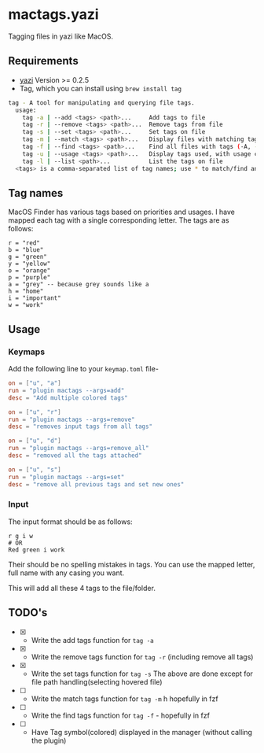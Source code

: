 # mactags.yazi
Tagging files in yazi like MacOS.

## Requirements
- [yazi](https://github.com/sxyazi/yazi) Version >= 0.2.5
- Tag, which you can install using `brew install tag`

```bash
tag - A tool for manipulating and querying file tags.
  usage:
    tag -a | --add <tags> <path>...     Add tags to file
    tag -r | --remove <tags> <path>...  Remove tags from file
    tag -s | --set <tags> <path>...     Set tags on file
    tag -m | --match <tags> <path>...   Display files with matching tags
    tag -f | --find <tags> <path>...    Find all files with tags (-A, -e, -R ignored)
    tag -u | --usage <tags> <path>...   Display tags used, with usage counts
    tag -l | --list <path>...           List the tags on file
  <tags> is a comma-separated list of tag names; use * to match/find any tag.
```

## Tag names
MacOS Finder has various tags based on priorities and usages. I have mapped each tag with a single corresponding letter. The tags are as follows:
```
r = "red"
b = "blue"
g = "green"
y = "yellow"
o = "orange"
p = "purple"
a = "grey" -- because grey sounds like a
h = "home"
i = "important"
w = "work"
```

## Usage

### Keymaps
Add the following line to your `keymap.toml` file-

```toml
on = ["u", "a"]
run = "plugin mactags --args=add"
desc = "Add multiple colored tags"
```
```toml
on = ["u", "r"]
run = "plugin mactags --args=remove"
desc = "removes input tags from all tags"
```
```toml
on = ["u", "d"]
run = "plugin mactags --args=remove_all"
desc = "removed all the tags attached"
```
```toml
on = ["u", "s"]
run = "plugin mactags --args=set"
desc = "remove all previous tags and set new ones"
```

### Input
The input format should be as follows:
```
r g i w 
# OR
Red green i work
```
Their should be no spelling mistakes in tags. You can use the mapped letter, full name with any casing you want.

This will add all these 4 tags to the file/folder.

## TODO's
- [X] - Write the add tags function for `tag -a`
- [X] - Write the remove tags function for `tag -r` (including remove all tags)
- [X] - Write the set tags function for `tag -s`
The above are done except for file path handling(selecting hovered file)
- [ ] - Write the match tags function for `tag -m` h hopefully in fzf
- [ ] - Write the find tags function for `tag -f` - hopefully in fzf
- [ ] - Have Tag symbol(colored) displayed in the manager (without calling the plugin)
